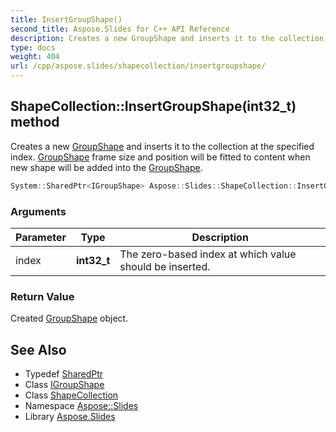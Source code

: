 ```yaml
---
title: InsertGroupShape()
second_title: Aspose.Slides for C++ API Reference
description: Creates a new GroupShape and inserts it to the collection at the specified index. GroupShape frame size and position will be fitted to content when new shape will be added into the GroupShape.
type: docs
weight: 404
url: /cpp/aspose.slides/shapecollection/insertgroupshape/
---
```

## ShapeCollection::InsertGroupShape(int32_t) method


Creates a new [GroupShape](../../groupshape/) and inserts it to the collection at the specified index. [GroupShape](../../groupshape/) frame size and position will be fitted to content when new shape will be added into the [GroupShape](../../groupshape/).

```cpp
System::SharedPtr<IGroupShape> Aspose::Slides::ShapeCollection::InsertGroupShape(int32_t index) override
```


### Arguments

| Parameter | Type | Description |
| --- | --- | --- |
| index | **int32_t** | The zero-based index at which value should be inserted. |

### Return Value

Created [GroupShape](../../groupshape/) object.

## See Also

* Typedef [SharedPtr](../../system/sharedptr/)
* Class [IGroupShape](../igroupshape/)
* Class [ShapeCollection](./)
* Namespace [Aspose::Slides](../)
* Library [Aspose.Slides](../../)